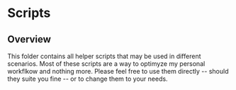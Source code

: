 # Scripts

## Overview

This folder contains all helper scripts that may be used in different 
scenarios.
Most of these scripts are a way to optimyze my personal workflkow and nothing
more.
Please feel free to use them directly -- should they suite you fine -- or to
change them to your needs.

